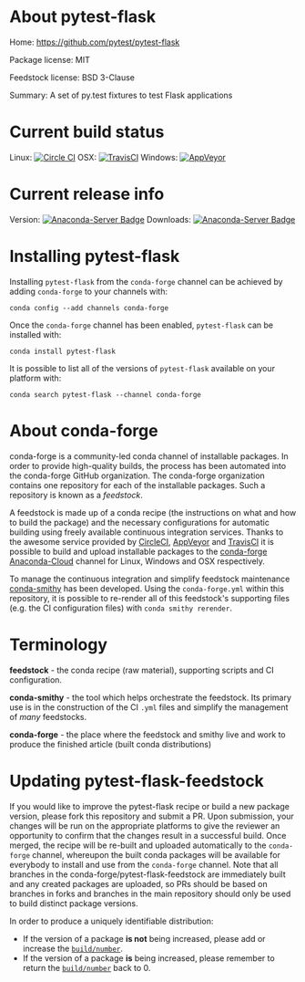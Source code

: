 About pytest-flask
==================

Home: https://github.com/pytest/pytest-flask

Package license: MIT

Feedstock license: BSD 3-Clause

Summary: A set of py.test fixtures to test Flask applications



Current build status
====================

Linux: [![Circle CI](https://circleci.com/gh/conda-forge/pytest-flask-feedstock.svg?style=shield)](https://circleci.com/gh/conda-forge/pytest-flask-feedstock)
OSX: [![TravisCI](https://travis-ci.org/conda-forge/pytest-flask-feedstock.svg?branch=master)](https://travis-ci.org/conda-forge/pytest-flask-feedstock)
Windows: [![AppVeyor](https://ci.appveyor.com/api/projects/status/github/conda-forge/pytest-flask-feedstock?svg=True)](https://ci.appveyor.com/project/conda-forge/pytest-flask-feedstock/branch/master)

Current release info
====================
Version: [![Anaconda-Server Badge](https://anaconda.org/conda-forge/pytest-flask/badges/version.svg)](https://anaconda.org/conda-forge/pytest-flask)
Downloads: [![Anaconda-Server Badge](https://anaconda.org/conda-forge/pytest-flask/badges/downloads.svg)](https://anaconda.org/conda-forge/pytest-flask)

Installing pytest-flask
=======================

Installing `pytest-flask` from the `conda-forge` channel can be achieved by adding `conda-forge` to your channels with:

```
conda config --add channels conda-forge
```

Once the `conda-forge` channel has been enabled, `pytest-flask` can be installed with:

```
conda install pytest-flask
```

It is possible to list all of the versions of `pytest-flask` available on your platform with:

```
conda search pytest-flask --channel conda-forge
```


About conda-forge
=================

conda-forge is a community-led conda channel of installable packages.
In order to provide high-quality builds, the process has been automated into the
conda-forge GitHub organization. The conda-forge organization contains one repository
for each of the installable packages. Such a repository is known as a *feedstock*.

A feedstock is made up of a conda recipe (the instructions on what and how to build
the package) and the necessary configurations for automatic building using freely
available continuous integration services. Thanks to the awesome service provided by
[CircleCI](https://circleci.com/), [AppVeyor](http://www.appveyor.com/)
and [TravisCI](https://travis-ci.org/) it is possible to build and upload installable
packages to the [conda-forge](https://anaconda.org/conda-forge)
[Anaconda-Cloud](http://docs.anaconda.org/) channel for Linux, Windows and OSX respectively.

To manage the continuous integration and simplify feedstock maintenance
[conda-smithy](http://github.com/conda-forge/conda-smithy) has been developed.
Using the ``conda-forge.yml`` within this repository, it is possible to re-render all of
this feedstock's supporting files (e.g. the CI configuration files) with ``conda smithy rerender``.


Terminology
===========

**feedstock** - the conda recipe (raw material), supporting scripts and CI configuration.

**conda-smithy** - the tool which helps orchestrate the feedstock.
                   Its primary use is in the construction of the CI ``.yml`` files
                   and simplify the management of *many* feedstocks.

**conda-forge** - the place where the feedstock and smithy live and work to
                  produce the finished article (built conda distributions)


Updating pytest-flask-feedstock
===============================

If you would like to improve the pytest-flask recipe or build a new
package version, please fork this repository and submit a PR. Upon submission,
your changes will be run on the appropriate platforms to give the reviewer an
opportunity to confirm that the changes result in a successful build. Once
merged, the recipe will be re-built and uploaded automatically to the
`conda-forge` channel, whereupon the built conda packages will be available for
everybody to install and use from the `conda-forge` channel.
Note that all branches in the conda-forge/pytest-flask-feedstock are
immediately built and any created packages are uploaded, so PRs should be based
on branches in forks and branches in the main repository should only be used to
build distinct package versions.

In order to produce a uniquely identifiable distribution:
 * If the version of a package **is not** being increased, please add or increase
   the [``build/number``](http://conda.pydata.org/docs/building/meta-yaml.html#build-number-and-string).
 * If the version of a package **is** being increased, please remember to return
   the [``build/number``](http://conda.pydata.org/docs/building/meta-yaml.html#build-number-and-string)
   back to 0.
